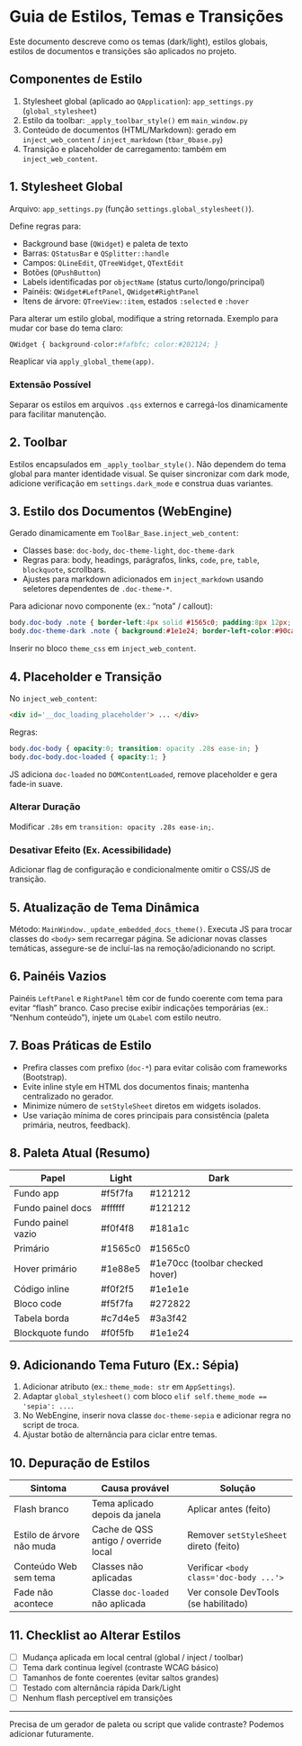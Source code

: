 # Guia de Estilos, Temas e Transições

Este documento descreve como os temas (dark/light), estilos globais, estilos de documentos e transições são aplicados no projeto.

## Componentes de Estilo
1. Stylesheet global (aplicado ao `QApplication`): `app_settings.py` (`global_stylesheet`)  
2. Estilo da toolbar: `_apply_toolbar_style()` em `main_window.py`  
3. Conteúdo de documentos (HTML/Markdown): gerado em `inject_web_content` / `inject_markdown` (`tbar_0base.py`)  
4. Transição e placeholder de carregamento: também em `inject_web_content`.  

## 1. Stylesheet Global
Arquivo: `app_settings.py` (função `settings.global_stylesheet()`).

Define regras para:
- Background base (`QWidget`) e paleta de texto
- Barras: `QStatusBar` e `QSplitter::handle`
- Campos: `QLineEdit`, `QTreeWidget`, `QTextEdit`
- Botões (`QPushButton`)
- Labels identificadas por `objectName` (status curto/longo/principal)
- Painéis: `QWidget#LeftPanel`, `QWidget#RightPanel`
- Itens de árvore: `QTreeView::item`, estados `:selected` e `:hover`

Para alterar um estilo global, modifique a string retornada. Exemplo para mudar cor base do tema claro:
```python
QWidget { background-color:#fafbfc; color:#202124; }
```
Reaplicar via `apply_global_theme(app)`.

### Extensão Possível
Separar os estilos em arquivos `.qss` externos e carregá-los dinamicamente para facilitar manutenção.

## 2. Toolbar
Estilos encapsulados em `_apply_toolbar_style()`. Não dependem do tema global para manter identidade visual. Se quiser sincronizar com dark mode, adicione verificação em `settings.dark_mode` e construa duas variantes.

## 3. Estilo dos Documentos (WebEngine)
Gerado dinamicamente em `ToolBar_Base.inject_web_content`:
- Classes base: `doc-body`, `doc-theme-light`, `doc-theme-dark`
- Regras para: body, headings, parágrafos, links, `code`, `pre`, `table`, `blockquote`, scrollbars.
- Ajustes para markdown adicionados em `inject_markdown` usando seletores dependentes de `.doc-theme-*`.

Para adicionar novo componente (ex.: “nota” / callout):
```css
body.doc-body .note { border-left:4px solid #1565c0; padding:8px 12px; background:#f0f5fb; }
body.doc-theme-dark .note { background:#1e1e24; border-left-color:#90caf9; }
```
Inserir no bloco `theme_css` em `inject_web_content`.

## 4. Placeholder e Transição
No `inject_web_content`:
```html
<div id='__doc_loading_placeholder'> ... </div>
```
Regras:
```css
body.doc-body { opacity:0; transition: opacity .28s ease-in; }
body.doc-body.doc-loaded { opacity:1; }
```
JS adiciona `doc-loaded` no `DOMContentLoaded`, remove placeholder e gera fade-in suave.

### Alterar Duração
Modificar `.28s` em `transition: opacity .28s ease-in;`.

### Desativar Efeito (Ex. Acessibilidade)
Adicionar flag de configuração e condicionalmente omitir o CSS/JS de transição.

## 5. Atualização de Tema Dinâmica
Método: `MainWindow._update_embedded_docs_theme()`.
Executa JS para trocar classes do `<body>` sem recarregar página.
Se adicionar novas classes temáticas, assegure-se de incluí-las na remoção/adicionando no script.

## 6. Painéis Vazios
Painéis `LeftPanel` e `RightPanel` têm cor de fundo coerente com tema para evitar “flash” branco.
Caso precise exibir indicações temporárias (ex.: “Nenhum conteúdo”), injete um `QLabel` com estilo neutro.

## 7. Boas Práticas de Estilo
- Prefira classes com prefixo (`doc-*`) para evitar colisão com frameworks (Bootstrap).
- Evite inline style em HTML dos documentos finais; mantenha centralizado no gerador.
- Minimize número de `setStyleSheet` diretos em widgets isolados.
- Use variação mínima de cores principais para consistência (paleta primária, neutros, feedback).

## 8. Paleta Atual (Resumo)
| Papel | Light | Dark |
|-------|-------|------|
| Fundo app | #f5f7fa | #121212 |
| Fundo painel docs | #ffffff | #121212 |
| Fundo painel vazio | #f0f4f8 | #181a1c |
| Primário | #1565c0 | #1565c0 |
| Hover primário | #1e88e5 | #1e70cc (toolbar checked hover) |
| Código inline | #f0f2f5 | #1e1e1e |
| Bloco code | #f5f7fa | #272822 |
| Tabela borda | #c7d4e5 | #3a3f42 |
| Blockquote fundo | #f0f5fb | #1e1e24 |

## 9. Adicionando Tema Futuro (Ex.: Sépia)
1. Adicionar atributo (ex.: `theme_mode: str` em `AppSettings`).
2. Adaptar `global_stylesheet()` com bloco `elif self.theme_mode == 'sepia': ...`.
3. No WebEngine, inserir nova classe `doc-theme-sepia` e adicionar regra no script de troca.
4. Ajustar botão de alternância para ciclar entre temas.

## 10. Depuração de Estilos
| Sintoma | Causa provável | Solução |
|---------|----------------|---------|
| Flash branco | Tema aplicado depois da janela | Aplicar antes (feito) |
| Estilo de árvore não muda | Cache de QSS antigo / override local | Remover `setStyleSheet` direto (feito) |
| Conteúdo Web sem tema | Classes não aplicadas | Verificar `<body class='doc-body ...'>` |
| Fade não acontece | Classe `doc-loaded` não aplicada | Ver console DevTools (se habilitado) |

## 11. Checklist ao Alterar Estilos
- [ ] Mudança aplicada em local central (global / inject / toolbar)
- [ ] Tema dark continua legível (contraste WCAG básico)
- [ ] Tamanhos de fonte coerentes (evitar saltos grandes)
- [ ] Testado com alternância rápida Dark/Light
- [ ] Nenhum flash perceptível em transições

---
Precisa de um gerador de paleta ou script que valide contraste? Podemos adicionar futuramente.
